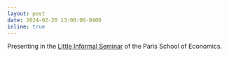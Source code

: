 ```yaml
---
layout: post
date: 2024-02-20 13:00:00-0400
inline: true
---
```


Presenting in the <a href='https://www.parisschoolofeconomics.eu/en/research/academic-activity/seminars/little-informal-seminar-of-the-ecole-d-economie-de-paris/'>Little Informal Seminar</a> of the Paris School of Economics.
